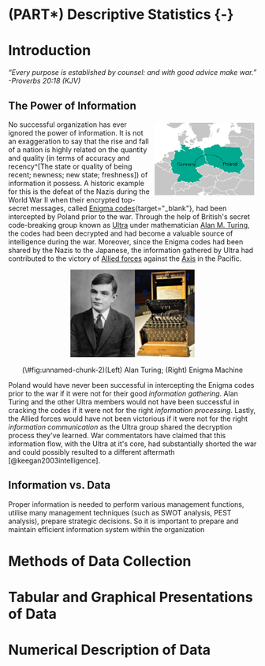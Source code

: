# (PART\*) Descriptive Statistics {-}


# Introduction

<!-- __Goal__  -->

<!--  1. Communicate a deeper understanding of the usefulness of the procedures discussed in data collection and summarization -->
<!--  2. Create and generate different forms of graphical representations of data to convey information -->
_“Every purpose is established by counsel: and with good advice make war.” -Proverbs 20:18 (KJV)_

## The Power of Information

<img src="images/germany-poland.png" width="40%" style="float:right; padding:5px" />

No successful organization has ever ignored the power of information. It is not an exaggeration to say that the rise and fall of a nation is highly related on the quantity and quality (in terms of accuracy and recency^[The state or quality of being recent; newness; new state; freshness]) of information it possess. A historic example for this is the defeat of the Nazis during the World War II when their encrypted top-secret messages, called [Enigma codes](https://www.britannica.com/topic/Enigma-German-code-device){target="_blank"}, had been intercepted by Poland prior to the war. Through the help of British's secret code-breaking group known as [Ultra](https://en.wikipedia.org/wiki/Ultra) under mathematician [Alan M. Turing](https://en.wikipedia.org/wiki/Alan_Turing), the codes had been decrypted and had become a valuable source of intelligence during the war. Moreover, since the Enigma codes had been shared by the Nazis to the Japanese, the information gathered by Ultra had contributed to the victory of [Allied forces](https://en.wikipedia.org/wiki/Allies_of_World_War_II) against the [Axis](https://en.wikipedia.org/wiki/Axis_powers) in the Pacific. 

<div class="figure" style="text-align: center">
<img src="images/enigma-turing.png" alt="(Left) Alan Turing; (Right) Enigma Machine" width="50%" />
<p class="caption">(\#fig:unnamed-chunk-2)(Left) Alan Turing; (Right) Enigma Machine</p>
</div>

Poland would have never been successful in intercepting the Enigma codes prior to the war if it were not for their good _information gathering_. Alan Turing and the other Ultra members would not have been successful in cracking the codes if it were not for the right _information processing_. Lastly, the Allied forces would have not been victorious if it were not for the right _information communication_ as the Ultra group shared the decryption process they've learned. War commentators have claimed that this information flow, with the Ultra at it's core, had substantially shorted the war and could possibly resulted to a different aftermath [@keegan2003intelligence].


## Information vs. Data

Proper information is needed to perform various management functions, utilise many management techniques (such as SWOT analysis, PEST analysis), prepare strategic decisions. So it is important to prepare and maintain efficient information system within the organization




<!-- Efficiency and effectiveness of each decision are highly dependent on both the quality and quantity of information. -->

<!-- The most common definition of information is that it is data which is organized and specified for certain purpose, is accurate and timely, in a context which gives it value and importance and can possibly lead to widening of understanding on a subject or decrease uncertainty. Importance of information lies within a fact that it can affect decision making, behaviour or an outcome of certain event. For example, on a stock exchange if there is an information of company reporting significant decrease in profits the price of shares is falling not because of decrease itself but because of the information of it which causes share owners to sell their shares causing the decrease in price. -->

<!-- Proper information is needed to perform various management functions, utilise many management techniques (such as SWOT analysis, PEST analysis), prepare strategic decisions. So it is important do prepare and maintain efficient information system within the organization.  -->


<!-- ## The importance of data in decision-making -->

<!-- The ability to make effective decisions is crucial to an organization's survival in today's tumultuous business environment. In order for -->
<!-- firms to evaluate alternatives and make informed choices they must have -->
<!-- reliable and timely data upon which to make their decisions. Consequently, -->
<!-- the development of effective data management techniques is of central importance to an organization. Yet, many firms are learning that this is no -->
<!-- easy task as they find themselves inundated with nearly overwhelming -->
<!-- amounts of data. Assessing the specific data management issues firms face -->
<!-- and the development of an effective methodology to address these issues is -->
<!-- a central focus of this chapter. Specifically, this chapter explores data -->
<!-- management from a cybernetic approach and focuses on methods of transforming various forms of structured and semi-structured data into structured, useful data that an organization can utilize to make effective, informed decisions. -->


<!-- ## Impact of information on decision-making  -->

<!-- The quantity and quality of the information affects the efficiency and rationality of decisions. Choosing appropriate criteria for the selection of options (making a decision) is one of the fundamental problems of decision theory. One of the first selection criteria was established by the mainstream quantitative approach (operations research) and is on the search for the optimal solution, best under given circumstances. -->

<!-- The decision making process can be described as a process of transformation of information. Therefore, when considering the decision managers must take into account the issues of information processes, or more broadly, information and analysis of decision-making. This approach leads to following interpretation of the decision: -->

<!--   - Information is a kind of material for decision -->
<!--   - Any decision is also information for subsequent decisions -->
<!--   - The decision is information that causes action taken by subordinates or decisions of other managers. -->

<!-- Most of the information needed for managers is used to plan and control operations and to realization of their responsibility. Depending on the level in the hierarchy nature of the information needed by managers differs. Top management takes strategic decisions on major long-term perspective, and also formulate general objectives of the organization. At this level most useful information is obtained from the environment, and partly from inside information. Middle management makes tactical decisions and implements the policy set by the chief executives. They need internal and external information for both control and planning. Lower-level management (operational) mainly deals with current affairs, and therefore requires detailed inside information. Because the decision-making is a process of information processing, managers can be regarded as entities selecting and processing the information to make a decision.  -->


# Methods of Data Collection


# Tabular and Graphical Presentations of Data


# Numerical Description of Data


